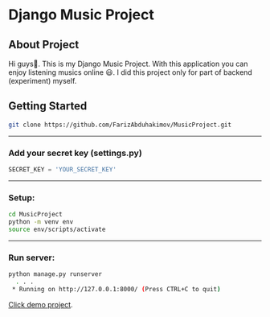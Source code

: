 # Django Music Project

<div id="top"></div>

<!-- ABOUT THE PROJECT -->
## About Project
Hi guys👋. This is my Django Music Project. With this application you can enjoy listening musics online 😃. 
I did this project only for part of backend (experiment) myself.


<!-- GETTING STARTED -->
## Getting Started

```bash
git clone https://github.com/FarizAbduhakimov/MusicProject.git
```
---

### Add your secret key (settings.py)

```python
SECRET_KEY = 'YOUR_SECRET_KEY'
```
---

### Setup:

```bash
cd MusicProject
python -m venv env
source env/scripts/activate
```
<hr>

### Run server:

```bash
python manage.py runserver
  . . .
 * Running on http://127.0.0.1:8000/ (Press CTRL+C to quit)
```


[Click demo project](https://one-sound-site.herokuapp.com/).

